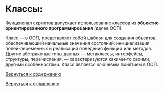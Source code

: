 # Классы:
Фунцкионал скриптов допускает использование классов из **объектно ориентированного программирования** (далее ООП).

Класс — в ООП, представляет собой шаблон для создания объектов, обеспечивающий
 начальные значения состояний: инициализация полей-переменных и реализация поведения функций или методов. Другие 
 абстрактные типы данных — метаклассы, интерфейсы, структуры, перечисления, — характеризуются какими-то своими, другими
  особенностями. Класс является ключевым понятием в ООП.
  
[Вернуться к содержанию](contents.md)

[Вернуться к оглавлению](index.md)

  
